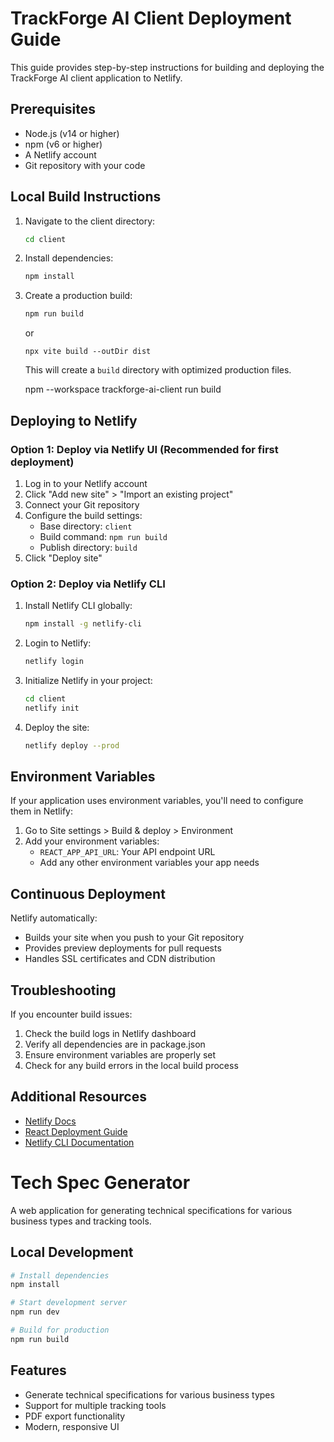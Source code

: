 # TrackForge AI Client Deployment Guide

This guide provides step-by-step instructions for building and deploying the TrackForge AI client application to Netlify.

## Prerequisites

- Node.js (v14 or higher)
- npm (v6 or higher)
- A Netlify account
- Git repository with your code

## Local Build Instructions

1. Navigate to the client directory:
   ```bash
   cd client
   ```

2. Install dependencies:
   ```bash
   npm install
   ```

3. Create a production build:
   ```bash
   npm run build
   ```
   or 

   ```
   npx vite build --outDir dist

   ```
   This will create a `build` directory with optimized production files.

   npm --workspace trackforge-ai-client run build

## Deploying to Netlify

### Option 1: Deploy via Netlify UI (Recommended for first deployment)

1. Log in to your Netlify account
2. Click "Add new site" > "Import an existing project"
3. Connect your Git repository
4. Configure the build settings:
   - Base directory: `client`
   - Build command: `npm run build`
   - Publish directory: `build`
5. Click "Deploy site"

### Option 2: Deploy via Netlify CLI

1. Install Netlify CLI globally:
   ```bash
   npm install -g netlify-cli
   ```

2. Login to Netlify:
   ```bash
   netlify login
   ```

3. Initialize Netlify in your project:
   ```bash
   cd client
   netlify init
   ```

4. Deploy the site:
   ```bash
   netlify deploy --prod
   ```

## Environment Variables

If your application uses environment variables, you'll need to configure them in Netlify:

1. Go to Site settings > Build & deploy > Environment
2. Add your environment variables:
   - `REACT_APP_API_URL`: Your API endpoint URL
   - Add any other environment variables your app needs

## Continuous Deployment

Netlify automatically:
- Builds your site when you push to your Git repository
- Provides preview deployments for pull requests
- Handles SSL certificates and CDN distribution

## Troubleshooting

If you encounter build issues:
1. Check the build logs in Netlify dashboard
2. Verify all dependencies are in package.json
3. Ensure environment variables are properly set
4. Check for any build errors in the local build process

## Additional Resources

- [Netlify Docs](https://docs.netlify.com/)
- [React Deployment Guide](https://create-react-app.dev/docs/deployment/)
- [Netlify CLI Documentation](https://docs.netlify.com/cli/get-started/)

# Tech Spec Generator

A web application for generating technical specifications for various business types and tracking tools.

## Local Development

```bash
# Install dependencies
npm install

# Start development server
npm run dev

# Build for production
npm run build
```

## Features

- Generate technical specifications for various business types
- Support for multiple tracking tools
- PDF export functionality
- Modern, responsive UI 